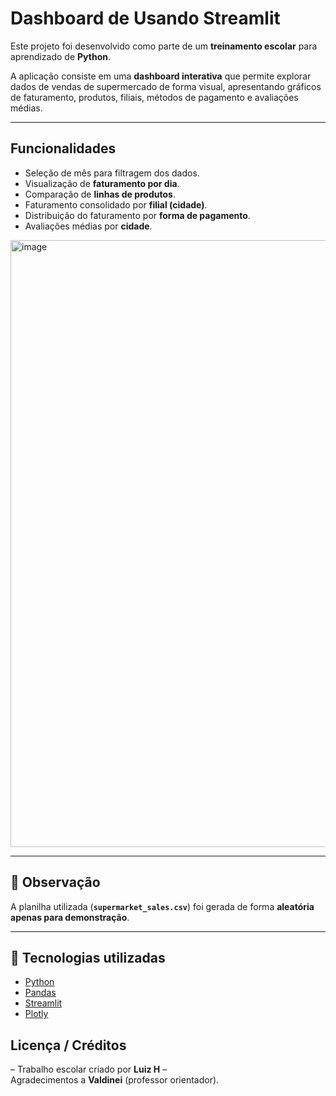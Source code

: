 # Dashboard de Usando Streamlit

Este projeto foi desenvolvido como parte de um **treinamento escolar** para aprendizado de **Python**.  

A aplicação consiste em uma **dashboard interativa** que permite explorar dados de vendas de supermercado de forma visual, apresentando gráficos de faturamento, produtos, filiais, métodos de pagamento e avaliações médias.  

---

## Funcionalidades  
- Seleção de mês para filtragem dos dados.  
- Visualização de **faturamento por dia**.  
- Comparação de **linhas de produtos**.  
- Faturamento consolidado por **filial (cidade)**.  
- Distribuição do faturamento por **forma de pagamento**.  
- Avaliações médias por **cidade**.  

<img width="1879" height="971" alt="image" src="https://github.com/user-attachments/assets/fe411a42-89fe-40f2-9f91-87db47902df3" />


---

## 📂 Observação  
A planilha utilizada (**`supermarket_sales.csv`**) foi gerada de forma **aleatória apenas para demonstração**.  

---

## 🚀 Tecnologias utilizadas  
- [Python](https://www.python.org/)  
- [Pandas](https://pandas.pydata.org/)  
- [Streamlit](https://streamlit.io/)  
- [Plotly](https://plotly.com/python/)  


## Licença / Créditos  
– Trabalho escolar criado por **Luiz H** –  
Agradecimentos a **Valdinei** (professor orientador).


